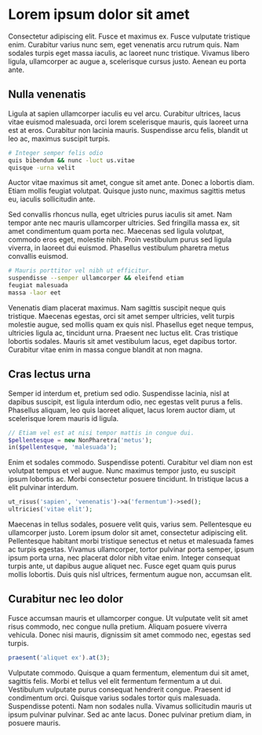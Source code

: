 # Lorem ipsum dolor sit amet

Consectetur adipiscing elit. Fusce et maximus ex. Fusce vulputate tristique enim. Curabitur varius nunc sem, eget venenatis arcu rutrum quis. Nam sodales turpis eget massa iaculis, ac laoreet nunc tristique. Vivamus libero ligula, ullamcorper ac augue a, scelerisque cursus justo. Aenean eu porta ante.

## Nulla venenatis

Ligula at sapien ullamcorper iaculis eu vel arcu. Curabitur ultrices, lacus vitae euismod malesuada, orci lorem scelerisque mauris, quis laoreet urna est at eros. Curabitur non lacinia mauris. Suspendisse arcu felis, blandit ut leo ac, maximus suscipit turpis.

```bash
# Integer semper felis odio
quis bibendum && nunc -luct us.vitae
quisque -urna velit
```

Auctor vitae maximus sit amet, congue sit amet ante. Donec a lobortis diam. Etiam mollis feugiat volutpat. Quisque justo nunc, maximus sagittis metus eu, iaculis sollicitudin ante.

Sed convallis rhoncus nulla, eget ultricies purus iaculis sit amet. Nam tempor ante nec mauris ullamcorper ultricies. Sed fringilla massa ex, sit amet condimentum quam porta nec. Maecenas sed ligula volutpat, commodo eros eget, molestie nibh. Proin vestibulum purus sed ligula viverra, in laoreet dui euismod. Phasellus vestibulum pharetra metus convallis euismod.

```bash
# Mauris porttitor vel nibh ut efficitur.
suspendisse --semper ullamcorper && eleifend etiam
feugiat malesuada
massa -laor eet
```

Venenatis diam placerat maximus. Nam sagittis suscipit neque quis tristique. Maecenas egestas, orci sit amet semper ultricies, velit turpis molestie augue, sed mollis quam ex quis nisl. Phasellus eget neque tempus, ultricies ligula ac, tincidunt urna. Praesent nec luctus elit. Cras tristique lobortis sodales. Mauris sit amet vestibulum lacus, eget dapibus tortor. Curabitur vitae enim in massa congue blandit at non magna.

## Cras lectus urna

Semper id interdum et, pretium sed odio. Suspendisse lacinia, nisl at dapibus suscipit, est ligula interdum odio, nec egestas velit purus a felis. Phasellus aliquam, leo quis laoreet aliquet, lacus lorem auctor diam, ut scelerisque lorem mauris id ligula.

```php
// Etiam vel est at nisi tempor mattis in congue dui.
$pellentesque = new NonPharetra('metus');
in($pellentesque, 'malesuada');
```

Enim et sodales commodo. Suspendisse potenti. Curabitur vel diam non est volutpat tempus et vel augue. Nunc maximus tempor justo, eu suscipit ipsum lobortis ac. Morbi consectetur posuere tincidunt. In tristique lacus a elit pulvinar interdum.

```php
ut_risus('sapien', 'venenatis')->a('fermentum')->sed();
ultricies('vitae elit');
```

Maecenas in tellus sodales, posuere velit quis, varius sem. Pellentesque eu ullamcorper justo. Lorem ipsum dolor sit amet, consectetur adipiscing elit. Pellentesque habitant morbi tristique senectus et netus et malesuada fames ac turpis egestas. Vivamus ullamcorper, tortor pulvinar porta semper, ipsum ipsum porta urna, nec placerat dolor nibh vitae enim. Integer consequat turpis ante, ut dapibus augue aliquet nec. Fusce eget quam quis purus mollis lobortis. Duis quis nisl ultrices, fermentum augue non, accumsan elit.

## Curabitur nec leo dolor

Fusce accumsan mauris et ullamcorper congue. Ut vulputate velit sit amet risus commodo, nec congue nulla pretium. Aliquam posuere viverra vehicula. Donec nisi mauris, dignissim sit amet commodo nec, egestas sed turpis.

```javascript
praesent('aliquet ex').at(3);
```

Vulputate commodo. Quisque a quam fermentum, elementum dui sit amet, sagittis felis. Morbi et tellus vel elit fermentum fermentum a ut dui. Vestibulum vulputate purus consequat hendrerit congue. Praesent id condimentum orci. Quisque varius sodales tortor quis malesuada. Suspendisse potenti. Nam non sodales nulla. Vivamus sollicitudin mauris ut ipsum pulvinar pulvinar. Sed ac ante lacus. Donec pulvinar pretium diam, in posuere mauris.
